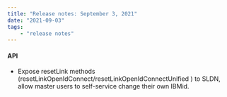 ```yaml
---
title: "Release notes: September 3, 2021"
date: "2021-09-03"
tags:
    - "release notes"
---
```



#### API
- Expose resetLink methods (resetLinkOpenIdConnect/resetLinkOpenIdConnectUnified ) to SLDN, allow master users to self-service change their own IBMid.

